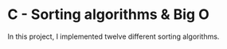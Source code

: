 # C - Sorting algorithms & Big O

In this project, I implemented twelve different sorting algorithms.